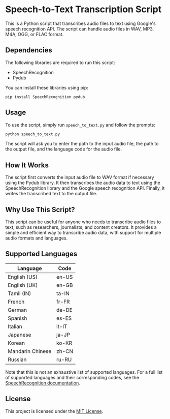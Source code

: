 # Speech-to-Text Transcription Script

This is a Python script that transcribes audio files to text using Google's speech recognition API. The script can handle audio files in WAV, MP3, M4A, OGG, or FLAC format.

## Dependencies

The following libraries are required to run this script:

- SpeechRecognition
- Pydub

You can install these libraries using pip:

```pip
pip install SpeechRecognition pydub
```

## Usage

To use the script, simply run `speech_to_text.py` and follow the prompts:

```python
python speech_to_text.py
```

The script will ask you to enter the path to the input audio file, the path to the output file, and the language code for the audio file.

## How It Works

The script first converts the input audio file to WAV format if necessary using the Pydub library. It then transcribes the audio data to text using the SpeechRecognition library and the Google speech recognition API. Finally, it writes the transcribed text to the output file.

## Why Use This Script?

This script can be useful for anyone who needs to transcribe audio files to text, such as researchers, journalists, and content creators. It provides a simple and efficient way to transcribe audio data, with support for multiple audio formats and languages.

## Supported Languages

Language | Code 
---------|------
English (US) | en-US 
English (UK) | en-GB 
Tamil (IN) | ta-IN
French | fr-FR 
German | de-DE 
Spanish | es-ES 
Italian | it-IT 
Japanese | ja-JP 
Korean | ko-KR 
Mandarin Chinese | zh-CN 
Russian | ru-RU 

Note that this is not an exhaustive list of supported languages. For a full list of supported languages and their corresponding codes, see the [SpeechRecognition documentation](https://cloud.google.com/speech-to-text/docs/speech-to-text-supported-languages).

## License

This project is licensed under the [MIT License](https://opensource.org/licenses/MIT).

